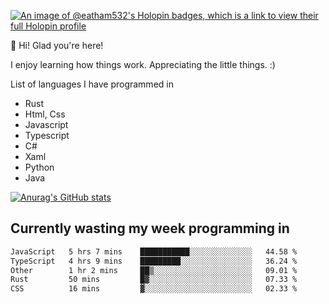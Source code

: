[![An image of @eatham532's Holopin badges, which is a link to view their full Holopin profile](https://holopin.me/eatham532)](https://holopin.io/@eatham532)


👋 Hi! Glad you're here!

I enjoy learning how things work. Appreciating the little things. :)


List of languages I have programmed in
- Rust
- Html, Css
- Javascript
- Typescript
- C#
- Xaml
- Python
- Java

[![Anurag's GitHub stats](https://github-readme-stats.vercel.app/api?username=Eatham532&theme=dark)](https://github.com/anuraghazra/github-readme-stats)


## Currently wasting my week programming in
<!--START_SECTION:waka-->

```txt
JavaScript   5 hrs 7 mins    ███████████░░░░░░░░░░░░░░   44.58 %
TypeScript   4 hrs 9 mins    █████████░░░░░░░░░░░░░░░░   36.24 %
Other        1 hr 2 mins     ██▒░░░░░░░░░░░░░░░░░░░░░░   09.01 %
Rust         50 mins         █▓░░░░░░░░░░░░░░░░░░░░░░░   07.33 %
CSS          16 mins         ▓░░░░░░░░░░░░░░░░░░░░░░░░   02.33 %
```

<!--END_SECTION:waka-->
